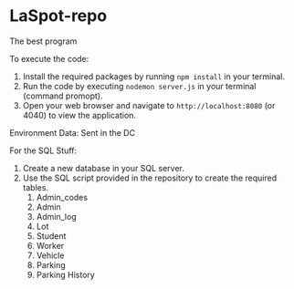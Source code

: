 # LaSpot-repo
 The best program

 
To execute the code:
1. Install the required packages by running `npm install` in your terminal.
2. Run the code by executing `nodemon server.js` in your terminal (command promopt).
3. Open your web browser and navigate to `http://localhost:8080` (or 4040) to view the application.

Environment Data:
Sent in the DC

For the SQL Stuff:
1. Create a new database in your SQL server.
2. Use the SQL script provided in the repository to create the required tables.
    1. Admin_codes
    2. Admin
    3. Admin_log
    4. Lot
    5. Student
    6. Worker
    7. Vehicle
    9. Parking
    10. Parking History

    